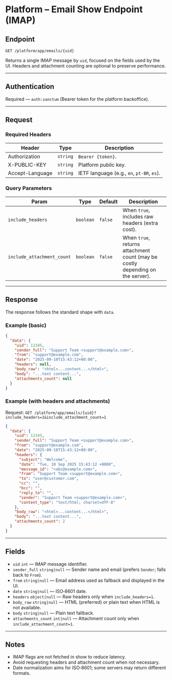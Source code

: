 # Platform – Email Show Endpoint (IMAP)

## Endpoint

`GET /platform/app/emails/{uid}`

Returns a single IMAP message by `uid`, focused on the fields used by the UI. Headers and attachment counting are optional to preserve performance.

---

## Authentication

Required — `auth:sanctum` (Bearer token for the platform backoffice).

---

## Request

### Required Headers

| Header           | Type     | Description |
| ---------------- | -------- | ----------- |
| Authorization    | `string` | `Bearer {token}`. |
| X-PUBLIC-KEY     | `string` | Platform public key. |
| Accept-Language  | `string` | IETF language (e.g., `en`, `pt-BR`, `es`). |

### Query Parameters

| Param                        | Type      | Default | Description |
| ---------------------------- | --------- | ------- | ----------- |
| `include_headers`            | `boolean` | `false` | When `true`, includes raw headers (extra cost). |
| `include_attachment_count`   | `boolean` | `false` | When `true`, returns attachment count (may be costly depending on the server). |

---

## Response

The response follows the standard shape with `data`.

### Example (basic)

```json
{
  "data": {
    "uid": 12345,
    "sender_full": "Support Team <support@example.com>",
    "from": "support@example.com",
    "date": "2025-09-10T15:43:12+00:00",
    "headers": null,
    "body_raw": "<html>...content...</html>",
    "body": "...text content...",
    "attachments_count": null
  }
}
```

### Example (with headers and attachments)

Request: `GET /platform/app/emails/{uid}?include_headers=1&include_attachment_count=1`

```json
{
  "data": {
    "uid": 12345,
    "sender_full": "Support Team <support@example.com>",
    "from": "support@example.com",
    "date": "2025-09-10T15:43:12+00:00",
    "headers": {
      "subject": "Welcome",
      "date": "Tue, 10 Sep 2025 15:43:12 +0000",
      "message_id": "<abc@example.com>",
      "from": "Support Team <support@example.com>",
      "to": "user@customer.com",
      "cc": "",
      "bcc": "",
      "reply_to": "",
      "sender": "Support Team <support@example.com>",
      "content_type": "text/html; charset=UTF-8"
    },
    "body_raw": "<html>...content...</html>",
    "body": "...text content...",
    "attachments_count": 2
  }
}
```

---

## Fields

- `uid` `int` — IMAP message identifier.
- `sender_full` `string|null` — Sender name and email (prefers `Sender`; falls back to `From`).
- `from` `string|null` — Email address used as fallback and displayed in the UI.
- `date` `string|null` — ISO‑8601 date.
- `headers` `object|null` — Raw headers only when `include_headers=1`.
- `body_raw` `string|null` — HTML (preferred) or plain text when HTML is not available.
- `body` `string|null` — Plain text fallback.
- `attachments_count` `int|null` — Attachment count only when `include_attachment_count=1`.

---

## Notes

- IMAP flags are not fetched in show to reduce latency.
- Avoid requesting headers and attachment count when not necessary.
- Date normalization aims for ISO‑8601; some servers may return different formats.
